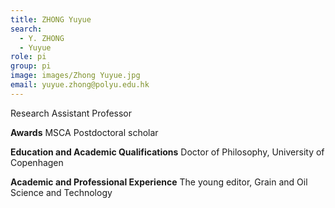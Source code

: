 ```yaml
---
title: ZHONG Yuyue
search:
  - Y. ZHONG
  - Yuyue
role: pi
group: pi
image: images/Zhong Yuyue.jpg
email: yuyue.zhong@polyu.edu.hk
---
```

Research Assistant Professor

**Awards**
MSCA Postdoctoral scholar

**Education and Academic Qualifications**
Doctor of Philosophy, University of Copenhagen

**Academic and Professional Experience**
The young editor, Grain and Oil Science and Technology 
